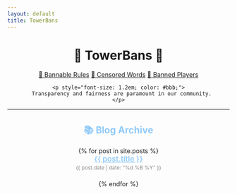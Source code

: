 ```yaml
---
layout: default
title: TowerBans
---
```


<div class="container">

  <div style="text-align: center; margin-top: 2rem;">
    <h1>🍔 TowerBans 🍔</h1>

<div class="rule-links">
  <a href="{{ site.baseurl }}/rules/">🔗 Bannable Rules</a>
  <a href="{{ site.baseurl }}/censored-words/">🔗 Censored Words</a>
  <a href="{{ site.baseurl }}/banned-players/">🔗 Banned Players</a>
</div>

    <p style="font-size: 1.2em; color: #bbb;">
      Transparency and fairness are paramount in our community.
    </p>

  <hr />

  <h2 style="margin-top: 2rem; color: #90caf9;">📚 Blog Archive</h2>

  <ul style="list-style: none; padding-left: 0;">
    {% for post in site.posts %}
      <li style="margin-bottom: 1.5em;">
        <a href="{{ site.baseurl }}{{ post.url }}" style="font-size: 1.2em; font-weight: 600; color: #90caf9;">
          {{ post.title }}
        </a><br />
        <small style="color: #888;">{{ post.date | date: "%d %B %Y" }}</small>
      </li>
    {% endfor %}
  </ul>

</div>
